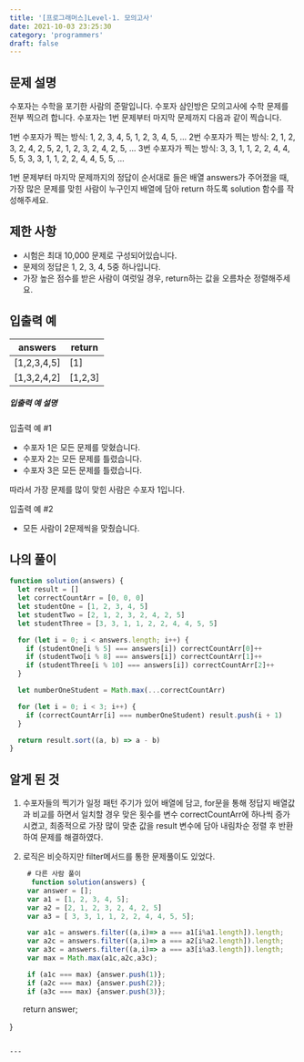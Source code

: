 ```yaml
---
title: '[프로그래머스]Level-1. 모의고사'
date: 2021-10-03 23:25:30
category: 'programmers'
draft: false
---
```


## 문제 설명

수포자는 수학을 포기한 사람의 준말입니다. 수포자 삼인방은 모의고사에 수학 문제를 전부 찍으려 합니다. 수포자는 1번 문제부터 마지막 문제까지 다음과 같이 찍습니다.

1번 수포자가 찍는 방식: 1, 2, 3, 4, 5, 1, 2, 3, 4, 5, ...
2번 수포자가 찍는 방식: 2, 1, 2, 3, 2, 4, 2, 5, 2, 1, 2, 3, 2, 4, 2, 5, ...
3번 수포자가 찍는 방식: 3, 3, 1, 1, 2, 2, 4, 4, 5, 5, 3, 3, 1, 1, 2, 2, 4, 4, 5, 5, ...

1번 문제부터 마지막 문제까지의 정답이 순서대로 들은 배열 answers가 주어졌을 때, 가장 많은 문제를 맞힌 사람이 누구인지 배열에 담아 return 하도록 solution 함수를 작성해주세요.

## 제한 사항

- 시험은 최대 10,000 문제로 구성되어있습니다.
- 문제의 정답은 1, 2, 3, 4, 5중 하나입니다.
- 가장 높은 점수를 받은 사람이 여럿일 경우, return하는 값을 오름차순 정렬해주세요.

## 입출력 예

| answers     | return  |
| ----------- | ------- |
| [1,2,3,4,5] | [1]     |
| [1,3,2,4,2] | [1,2,3] |

##### 입출력 예 설명

입출력 예 #1

- 수포자 1은 모든 문제를 맞혔습니다.
- 수포자 2는 모든 문제를 틀렸습니다.
- 수포자 3은 모든 문제를 틀렸습니다.

따라서 가장 문제를 많이 맞힌 사람은 수포자 1입니다.

입출력 예 #2

- 모든 사람이 2문제씩을 맞췄습니다.

## 나의 풀이

```javascript
function solution(answers) {
  let result = []
  let correctCountArr = [0, 0, 0]
  let studentOne = [1, 2, 3, 4, 5]
  let studentTwo = [2, 1, 2, 3, 2, 4, 2, 5]
  let studentThree = [3, 3, 1, 1, 2, 2, 4, 4, 5, 5]

  for (let i = 0; i < answers.length; i++) {
    if (studentOne[i % 5] === answers[i]) correctCountArr[0]++
    if (studentTwo[i % 8] === answers[i]) correctCountArr[1]++
    if (studentThree[i % 10] === answers[i]) correctCountArr[2]++
  }

  let numberOneStudent = Math.max(...correctCountArr)

  for (let i = 0; i < 3; i++) {
    if (correctCountArr[i] === numberOneStudent) result.push(i + 1)
  }

  return result.sort((a, b) => a - b)
}
```

## 알게 된 것

1. 수포자들의 찍기가 일정 패턴 주기가 있어 배열에 담고, for문을 통해 정답지 배열값과 비교를 하면서 일치할 경우 맞은 횟수를 변수 correctCountArr에 하나씩 증가 시켰고, 최종적으로 가장 많이 맞춘 값을 result 변수에 담아 내림차순 정렬 후 반환하여 문제를 해결하였다.

2. 로직은 비슷하지만 filter메서드를 통한 문제풀이도 있었다.

   ```javascript
    # 다른 사람 풀이
     function solution(answers) {
    var answer = [];
    var a1 = [1, 2, 3, 4, 5];
    var a2 = [2, 1, 2, 3, 2, 4, 2, 5]
    var a3 = [ 3, 3, 1, 1, 2, 2, 4, 4, 5, 5];

    var a1c = answers.filter((a,i)=> a === a1[i%a1.length]).length;
    var a2c = answers.filter((a,i)=> a === a2[i%a2.length]).length;
    var a3c = answers.filter((a,i)=> a === a3[i%a3.length]).length;
    var max = Math.max(a1c,a2c,a3c);

    if (a1c === max) {answer.push(1)};
    if (a2c === max) {answer.push(2)};
    if (a3c === max) {answer.push(3)};
   ```


    return answer;

}

```

---
```
